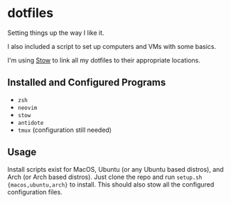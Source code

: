 # dotfiles
Setting things up the way I like it. 

I also included a script to set up computers and VMs with some basics.

I'm using [Stow](https://www.gnu.org/software/stow/) to link all my dotfiles to their appropriate locations.

## Installed and Configured Programs
- `zsh`
- `neovim`
- `stow`
- `antidote`
- `tmux` (configuration still needed)

## Usage
Install scripts exist for MacOS, Ubuntu (or any Ubuntu based distros), and Arch (or Arch based distros). Just clone the repo and run `setup.sh {macos,ubuntu,arch}` to install. This should also stow all the configured configuration files. 

